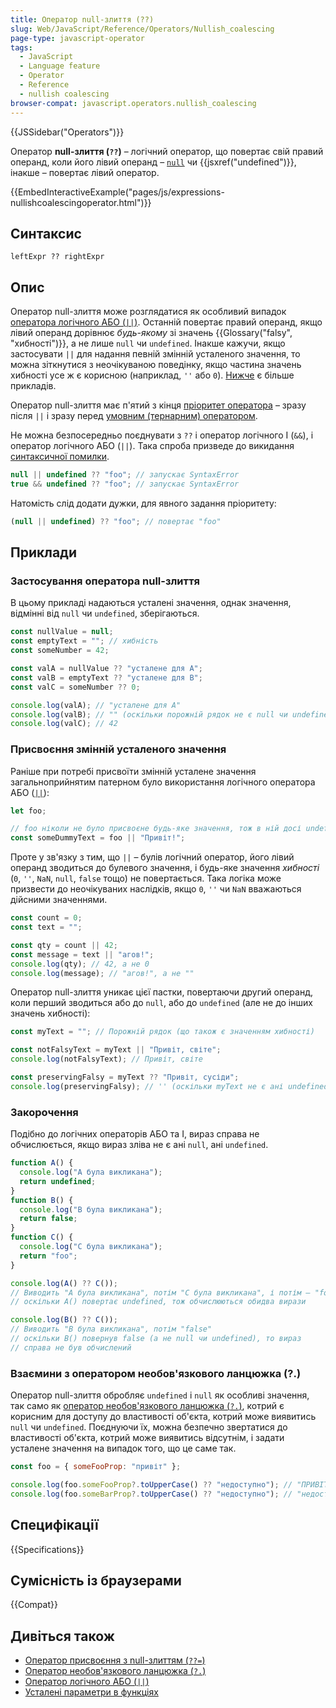 ```yaml
---
title: Оператор null-злиття (??)
slug: Web/JavaScript/Reference/Operators/Nullish_coalescing
page-type: javascript-operator
tags:
  - JavaScript
  - Language feature
  - Operator
  - Reference
  - nullish coalescing
browser-compat: javascript.operators.nullish_coalescing
---
```


{{JSSidebar("Operators")}}

Оператор **null-злиття (`??`)** – логічний оператор, що повертає свій правий операнд, коли його лівий операнд – [`null`](/uk/docs/Web/JavaScript/Reference/Operators/null) чи {{jsxref("undefined")}}, інакше – повертає лівий оператор.

{{EmbedInteractiveExample("pages/js/expressions-nullishcoalescingoperator.html")}}

## Синтаксис

```js-nolint
leftExpr ?? rightExpr
```

## Опис

Оператор null-злиття може розглядатися як особливий випадок [оператора логічного АБО (`||`)](/uk/docs/Web/JavaScript/Reference/Operators/Logical_OR). Останній повертає правий операнд, якщо лівий операнд дорівнює _будь-якому_ зі значень {{Glossary("falsy", "хибності")}}, а не лише `null` чи `undefined`. Інакше кажучи, якщо застосувати `||` для надання певній змінній усталеного значення, то можна зіткнутися з неочікуваною поведінку, якщо частина значень хибності усе ж є корисною (наприклад, `''` або `0`). [Нижче](#prysvoiennia-zminniy-ustalenoho-znachennia) є більше прикладів.

Оператор null-злиття має п'ятий з кінця [пріоритет оператора](/uk/docs/Web/JavaScript/Reference/Operators/Operator_Precedence) – зразу після `||` і зразу перед [умовним (тернарним) оператором](/uk/docs/Web/JavaScript/Reference/Operators/Conditional_Operator).

Не можна безпосередньо поєднувати з `??` і оператор логічного І (`&&`), і оператор логічного АБО (`||`). Така спроба призведе до викидання [синтаксичної помилки](/uk/docs/Web/JavaScript/Reference/Errors/Cant_use_nullish_coalescing_unparenthesized).

```js example-bad
null || undefined ?? "foo"; // запускає SyntaxError
true && undefined ?? "foo"; // запускає SyntaxError
```

Натомість слід додати дужки, для явного задання пріоритету:

```js example-good
(null || undefined) ?? "foo"; // повертає "foo"
```

## Приклади

### Застосування оператора null-злиття

В цьому прикладі надаються усталені значення, однак значення, відмінні від `null` чи `undefined`, зберігаються.

```js
const nullValue = null;
const emptyText = ""; // хибність
const someNumber = 42;

const valA = nullValue ?? "усталене для A";
const valB = emptyText ?? "усталене для B";
const valC = someNumber ?? 0;

console.log(valA); // "усталене для A"
console.log(valB); // "" (оскільки порожній рядок не є null чи undefined)
console.log(valC); // 42
```

### Присвоєння змінній усталеного значення

Раніше при потребі присвоїти змінній усталене значення загальноприйнятим патерном було використання логічного оператора АБО ([`||`](/uk/docs/Web/JavaScript/Reference/Operators/Logical_OR)):

```js
let foo;

// foo ніколи не було присвоєне будь-яке значення, тож в ній досі undefined
const someDummyText = foo || "Привіт!";
```

Проте у зв'язку з тим, що `||` – булів логічний оператор, його лівий операнд зводиться до булевого значення, і будь-яке значення _хибності_ (`0`, `''`, `NaN`, `null`, `false` тощо) не повертається. Така логіка може призвести до неочікуваних наслідків, якщо `0`, `''` чи `NaN` вважаються дійсними значеннями.

```js
const count = 0;
const text = "";

const qty = count || 42;
const message = text || "агов!";
console.log(qty); // 42, а не 0
console.log(message); // "агов!", а не ""
```

Оператор null-злиття уникає цієї пастки, повертаючи другий операнд, коли перший зводиться або до `null`, або до `undefined` (але не до інших значень хибності):

```js
const myText = ""; // Порожній рядок (що також є значенням хибності)

const notFalsyText = myText || "Привіт, світе";
console.log(notFalsyText); // Привіт, світе

const preservingFalsy = myText ?? "Привіт, сусіди";
console.log(preservingFalsy); // '' (оскільки myText не є ані undefined, ані null)
```

### Закорочення

Подібно до логічних операторів АБО та І, вираз справа не обчислюється, якщо вираз зліва не є ані `null`, ані `undefined`.

```js
function A() {
  console.log("A була викликана");
  return undefined;
}
function B() {
  console.log("B була викликана");
  return false;
}
function C() {
  console.log("C була викликана");
  return "foo";
}

console.log(A() ?? C());
// Виводить "A була викликана", потім "C була викликана", і потім – "foo"
// оскільки A() повертає undefined, тож обчислюються обидва вирази

console.log(B() ?? C());
// Виводить "B була викликана", потім "false"
// оскільки B() повернув false (а не null чи undefined), то вираз
// справа не був обчислений
```

### Взаємини з оператором необов'язкового ланцюжка (?.)

Оператор null-злиття обробляє `undefined` і `null` як особливі значення, так само як [оператор необов'язкового ланцюжка (`?.`)](/uk/docs/Web/JavaScript/Reference/Operators/Optional_chaining), котрий є корисним для доступу до властивості об'єкта, котрий може виявитись `null` чи `undefined`. Поєднуючи їх, можна безпечно звертатися до властивості об'єкта, котрий може виявитись відсутнім, і задати усталене значення на випадок того, що це саме так.

```js
const foo = { someFooProp: "привіт" };

console.log(foo.someFooProp?.toUpperCase() ?? "недоступно"); // "ПРИВІТ"
console.log(foo.someBarProp?.toUpperCase() ?? "недоступно"); // "недоступно"
```

## Специфікації

{{Specifications}}

## Сумісність із браузерами

{{Compat}}

## Дивіться також

- [Оператор присвоєння з null-злиттям (`??=`)](/uk/docs/Web/JavaScript/Reference/Operators/Nullish_coalescing_assignment)
- [Оператор необов'язкового ланцюжка (`?.`)](/uk/docs/Web/JavaScript/Reference/Operators/Optional_chaining)
- [Оператор логічного АБО (`||`)](/uk/docs/Web/JavaScript/Reference/Operators/Logical_OR)
- [Усталені параметри в функціях](/uk/docs/Web/JavaScript/Reference/Functions/Default_parameters)
